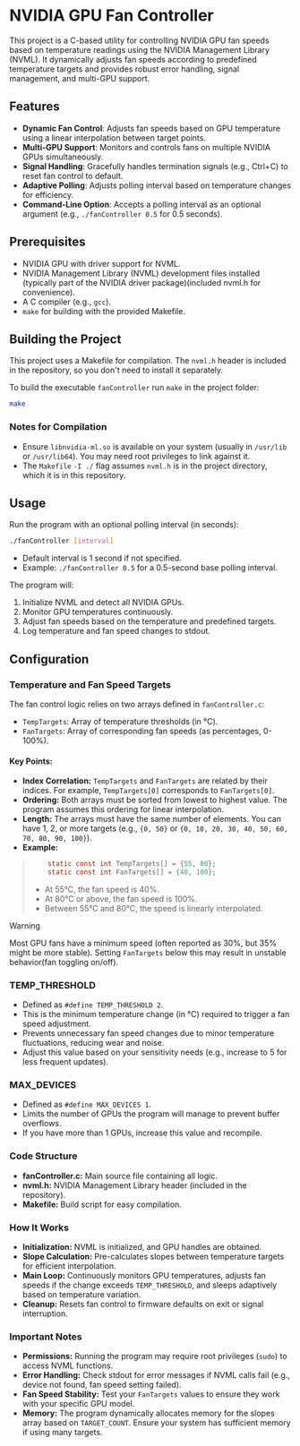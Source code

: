 # NVIDIA GPU Fan Controller

This project is a C-based utility for controlling NVIDIA GPU fan speeds based on temperature readings using the NVIDIA Management Library (NVML). It dynamically adjusts fan speeds according to predefined temperature targets and provides robust error handling, signal management, and multi-GPU support.

## Features
- **Dynamic Fan Control**: Adjusts fan speeds based on GPU temperature using a linear interpolation between target points.
- **Multi-GPU Support**: Monitors and controls fans on multiple NVIDIA GPUs simultaneously.
- **Signal Handling**: Gracefully handles termination signals (e.g., Ctrl+C) to reset fan control to default.
- **Adaptive Polling**: Adjusts polling interval based on temperature changes for efficiency.
- **Command-Line Option**: Accepts a polling interval as an optional argument (e.g., `./fanController 0.5` for 0.5 seconds).

## Prerequisites
- NVIDIA GPU with driver support for NVML.
- NVIDIA Management Library (NVML) development files installed (typically part of the NVIDIA driver package)(included nvml.h for convenience).
- A C compiler (e.g., `gcc`).
- `make` for building with the provided Makefile.

## Building the Project
This project uses a Makefile for compilation. The `nvml.h` header is included in the repository, so you don't need to install it separately.

To build the executable `fanController` run `make` in the project folder:
```bash
make
```
### Notes for Compilation
* Ensure `libnvidia-ml.so` is available on your system (usually in `/usr/lib` or `/usr/lib64`). You may need root privileges to link against it.
* The `Makefile` `-I ./` flag assumes `nvml.h` is in the project directory, which it is in this repository.

## Usage
Run the program with an optional polling interval (in seconds):
```bash
./fanController [interval]
```
* Default interval is 1 second if not specified.
* Example: `./fanController 0.5` for a 0.5-second base polling interval.

The program will:
1. Initialize NVML and detect all NVIDIA GPUs.
2. Monitor GPU temperatures continuously.
3. Adjust fan speeds based on the temperature and predefined targets.
4. Log temperature and fan speed changes to stdout.

## Configuration
### Temperature and Fan Speed Targets
The fan control logic relies on two arrays defined in `fanController.c`:
* `TempTargets`: Array of temperature thresholds (in °C).
* `FanTargets`: Array of corresponding fan speeds (as percentages, 0-100%).
#### Key Points:
* **Index Correlation:** `TempTargets` and `FanTargets` are related by their indices. For example, `TempTargets[0]` corresponds to `FanTargets[0]`.
* **Ordering:** Both arrays must be sorted from lowest to highest value. The program assumes this ordering for linear interpolation.
* **Length:** The arrays must have the same number of elements. You can have 1, 2, or more targets (e.g., `{0, 50}` or `{0, 10, 20, 30, 40, 50, 60, 70, 80, 90, 100}`).
* **Example:**
> ```c
>     static const int TempTargets[] = {55, 80};
>     static const int FanTargets[] = {40, 100};
> ```
> * At 55°C, the fan speed is 40%.
> * At 80°C or above, the fan speed is 100%.
> * Between 55°C and 80°C, the speed is linearly interpolated.

>[!warning]
>Most GPU fans have a minimum speed (often reported as 30%, but 35% might be more stable). Setting `FanTargets` below this may result in unstable behavior(fan toggling on/off).

### TEMP_THRESHOLD
* Defined as `#define TEMP_THRESHOLD 2`.
* This is the minimum temperature change (in °C) required to trigger a fan speed adjustment.
* Prevents unnecessary fan speed changes due to minor temperature fluctuations, reducing wear and noise.
* Adjust this value based on your sensitivity needs (e.g., increase to 5 for less frequent updates).

### MAX_DEVICES
* Defined as `#define MAX_DEVICES 1`.
* Limits the number of GPUs the program will manage to prevent buffer overflows.
* If you have more than 1 GPUs, increase this value and recompile.

### Code Structure
* **fanController.c:** Main source file containing all logic.
* **nvml.h:** NVIDIA Management Library header (included in the repository).
* **Makefile:** Build script for easy compilation.

### How It Works
* **Initialization:** NVML is initialized, and GPU handles are obtained.
* **Slope Calculation:** Pre-calculates slopes between temperature targets for efficient interpolation.
* **Main Loop:** Continuously monitors GPU temperatures, adjusts fan speeds if the change exceeds `TEMP_THRESHOLD`, and sleeps adaptively based on temperature variation.
* **Cleanup:** Resets fan control to firmware defaults on exit or signal interruption.

### Important Notes
* **Permissions:** Running the program may require root privileges (`sudo`) to access NVML functions.
* **Error Handling:** Check stdout for error messages if NVML calls fail (e.g., device not found, fan speed setting failed).
* **Fan Speed Stability:** Test your `FanTargets` values to ensure they work with your specific GPU model.
* **Memory:** The program dynamically allocates memory for the slopes array based on `TARGET_COUNT`. Ensure your system has sufficient memory if using many targets.
